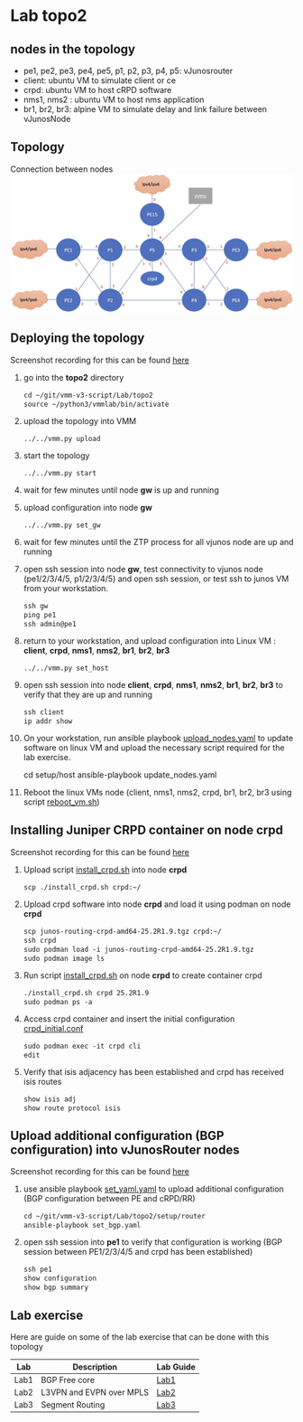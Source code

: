 # Lab topo2

## nodes in the topology 

- pe1, pe2, pe3, pe4, pe5, p1, p2, p3, p4, p5: vJunosrouter
- client: ubuntu VM to simulate client or ce
- crpd: ubuntu VM to host cRPD software
- nms1, nms2 : ubuntu VM to host nms application
- br1, br2, br3: alpine VM to simulate delay and link failure between vJunosNode


## Topology

Connection between nodes
![topology](topology.webp)

## Deploying the topology 

Screenshot recording for this can be found [here](https://asciinema.org/a/740334)

1. go into the **topo2** directory 

       cd ~/git/vmm-v3-script/Lab/topo2
       source ~/python3/vmmlab/bin/activate

2. upload the topology into VMM

       ../../vmm.py upload

3. start the topology 

       ../../vmm.py start

4. wait for few minutes until node **gw** is up and running
5. upload configuration into node **gw**

       ../../vmm.py set_gw

6. wait for few minutes until the ZTP process for all vjunos node are up and running
7. open ssh session into node **gw**, test connectivity to vjunos node (pe1/2/3/4/5, p1/2/3/4/5) and open ssh session, or test ssh to junos VM from your workstation.

       ssh gw
       ping pe1
       ssh admin@pe1

8. return to your workstation, and upload configuration into Linux VM :  **client**, **crpd**, **nms1**, **nms2**, **br1**, **br2**, **br3**

       ../../vmm.py set_host

9. open ssh session into node **client**, **crpd**, **nms1**, **nms2**, **br1**, **br2**, **br3** to verify that they are up and running

       ssh client
       ip addr show 

10. On your workstation, run ansible playbook [upload_nodes.yaml](setup/host/update_nodes.yaml) to update software on linux VM and upload the necessary script required for the lab exercise.

       cd setup/host
       ansible-playbook update_nodes.yaml

11. Reboot the linux VMs node (client, nms1, nms2, crpd, br1, br2, br3 using script [reboot_vm.sh](setup/host/reboot_vm.sh))

## Installing Juniper CRPD container on node crpd

Screenshot recording for this can be found [here](https://asciinema.org/a/740335)

1. Upload script [install_crpd.sh](setup/host/install_crpd.sh) into node **crpd**

       scp ./install_crpd.sh crpd:~/

2. Upload crpd software into node **crpd** and load it using podman on node **crpd**

       scp junos-routing-crpd-amd64-25.2R1.9.tgz crpd:~/
       ssh crpd
       sudo podman load -i junos-routing-crpd-amd64-25.2R1.9.tgz 
       sudo podman image ls
       
3. Run script [install_crpd.sh](setup/router/install_crpd.sh)  on node **crpd** to create container crpd

       ./install_crpd.sh crpd 25.2R1.9
       sudo podman ps -a 

4. Access crpd container and insert the initial configuration [crpd_initial.conf](setup/router/crpd_initial.conf)

       sudo podman exec -it crpd cli
       edit


5. Verify that isis adjacency has been established and crpd has received isis routes

       show isis adj
       show route protocol isis


## Upload additional configuration (BGP configuration) into vJunosRouter nodes

Screenshot recording for this can be found [here](https://asciinema.org/a/740336)

1. use ansible playbook [set_yaml.yaml](setup/router/set_bgp.yaml) to upload additional configuration (BGP configuration between PE and cRPD/RR)

       cd ~/git/vmm-v3-script/Lab/topo2/setup/router
       ansible-playbook set_bgp.yaml

2. open ssh session into **pe1** to verify that configuration is working (BGP session between PE1/2/3/4/5 and crpd has been established)

       ssh pe1
       show configuration 
       show bgp summary

## Lab exercise

Here are guide on some of the lab exercise that can be done with this topology

| Lab | Description | Lab Guide |
|-|-|-|
| Lab1| BGP Free core | [Lab1](lab_exercise/lab1/README.md)
| Lab2|  L3VPN and EVPN over MPLS | [Lab2](lab_exercise/lab2/README.md)
| Lab3|  Segment Routing  | [Lab3](lab_exercise/lab3/README.md)
